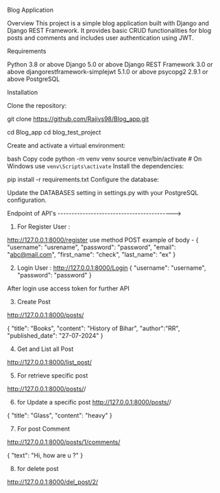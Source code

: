 Blog Application

Overview
This project is a simple blog application built with Django and Django REST Framework. It provides basic CRUD functionalities for blog posts and comments and includes user authentication using JWT.


Requirements

Python 3.8 or above
Django 5.0 or above
Django REST Framework 3.0 or above
djangorestframework-simplejwt 5.1.0 or above
psycopg2 2.9.1 or above
PostgreSQL 


Installation

Clone the repository:

git clone https://github.com/Rajivs98/Blog_app.git

cd Blog_app
cd blog_test_project

Create and activate a virtual environment:

bash
Copy code
python -m venv venv
source venv/bin/activate  # On Windows use `venv\Scripts\activate`
Install the dependencies:


pip install -r requirements.txt
Configure the database:

Update the DATABASES setting in settings.py with your PostgreSQL configuration.


Endpoint of API's ------------------------------------------>

1. For Register User : 

http://127.0.0.1:8000/register   use method POST
example of body - 
{
    "username": "usrename",
    "password": "password",
    "email": "abc@mail.com",
    "first_name": "check",
    "last_name": "ex"
}

2. Login User :
http://127.0.0.1:8000/Login
{
  "username": "username",
  "password": "password"
}

After login use access token for further API

3. Create Post

http://127.0.0.1:8000/posts/ 

{
  "title": "Books",
  "content": "History of Bihar",
  "author":"RR",
  "published_date": "27-07-2024"
}

4. Get and List all Post 

http://127.0.0.1:8000/list_post/


5. For retrieve specific post 

http://127.0.0.1:8000/posts/<id>/ 

6. for Update a specific post
http://127.0.0.1:8000/posts/<id>/  

{
  "title": "Glass",
  "content": "heavy"
}

7. For post Comment 

http://127.0.0.1:8000/posts/1/comments/

{
  "text": "Hi, how are u ?"
}

8. for delete post

http://127.0.0.1:8000/del_post/2/
